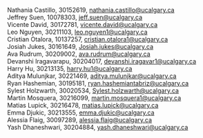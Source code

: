 Nathania Castillo, 30152619, nathania.castillo@ucalgary.ca \
Jeffrey Suen, 10078303, jeff.suen@ucalgary.ca \
Vicente David, 30172781, vicente.david@ucalgary.ca \
Leo Nguyen, 30211103, leo.nguyen1@ucalgary.ca \
Cristian Otalora, 10137257, cristian.otalora1@ucalgary.ca \
Josiah Jukes, 30161649, Josiah.jukes@ucalgary.ca \
Ava Rudrum, 30209002, ava.rudrum@ucalgary.ca \
Devanshi Iragavarapu, 30204017, devanshi.iragavar1@ucalgary.ca \
Harry Hu, 30213135, harry.hu1@ucalgary.ca \
Aditya Mulunjkar, 30221469, aditya.mulunjkar@ucalgary.ca \
Ryan Hashemian, 30195181, ryan.hashemiantabriz@ucalgary.ca \
Sylest Holzwarth, 30020534, Sylest.holzwarth@ucalgary.ca \
Martin Mosquera, 30216099, martin.mosquera1@ucalgary.ca \
Matias Lupick, 30216478, matias.lupick@ucalgary.ca \
Emma Djukic, 30213555, emma.djukic@ucalgary.ca \
Alessia Flaig, 30097289, alessia.flaig@ucalgary.ca \
Yash Dhaneshwari, 30204884, yash.dhaneshwari@ucalgary.ca 